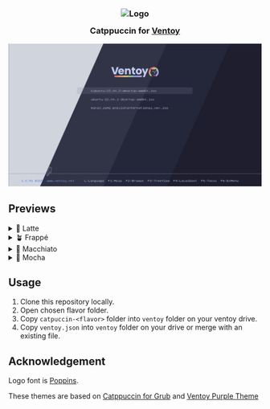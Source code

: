 <h3 align="center">
  <img src="https://raw.githubusercontent.com/catppuccin/catppuccin/main/assets/logos/exports/1544x1544_circle.png" width="100" alt="Logo"/><br/>
  <img src="https://raw.githubusercontent.com/catppuccin/catppuccin/main/assets/misc/transparent.png" height="30" width="0px"/>
  Catppuccin for <a href="https://www.ventoy.net/en/index.html">Ventoy</a>
  <img src="https://raw.githubusercontent.com/catppuccin/catppuccin/main/assets/misc/transparent.png" height="30" width="0px"/>
</h3>

 <img src="assets/preview.png"/>

## Previews

<details>
<summary>🌻 Latte</summary>
  <img src="assets/latte-scaled.png"/>
</details>
<details>
<summary>🪴 Frappé</summary>
  <img src="assets/frappe-scaled.png"/>
</details>
<details>
<summary>🌺 Macchiato</summary>
  <img src="assets/macchiato-scaled.png"/>
</details>
<details>
<summary>🌿 Mocha</summary>
  <img src="assets/mocha-scaled.png"/>
</details>

## Usage

1. Clone this repository locally.
2. Open chosen flavor folder.
3. Copy `catpuccin-<flavor>` folder into `ventoy` folder on your ventoy drive. 
4. Copy `ventoy.json` into `ventoy` folder on your drive or merge with an existing file.


## Acknowledgement

Logo font is [Poppins](https://fonts.google.com/specimen/Poppins).

These themes are based on [Catppuccin for Grub](https://github.com/catppuccin/grub) and [Ventoy Purple Theme](https://github.com/odiegoduarte/ventoy-purple-theme)
